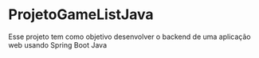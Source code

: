 # ProjetoGameListJava
Esse projeto tem como objetivo desenvolver o backend de uma aplicação web usando Spring Boot Java
